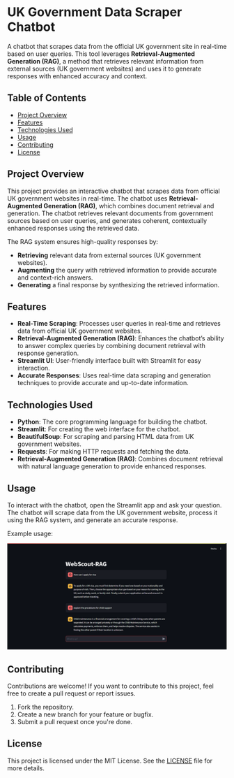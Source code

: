 # UK Government Data Scraper Chatbot

A chatbot that scrapes data from the official UK government site in real-time based on user queries. This tool leverages **Retrieval-Augmented Generation (RAG)**, a method that retrieves relevant information from external sources (UK government websites) and uses it to generate responses with enhanced accuracy and context.

## Table of Contents
- [Project Overview](#project-overview)
- [Features](#features)
- [Technologies Used](#technologies-used)
- [Usage](#usage)
- [Contributing](#contributing)
- [License](#license)

## Project Overview

This project provides an interactive chatbot that scrapes data from official UK government websites in real-time. The chatbot uses **Retrieval-Augmented Generation (RAG)**, which combines document retrieval and generation. The chatbot retrieves relevant documents from government sources based on user queries, and generates coherent, contextually enhanced responses using the retrieved data.

The RAG system ensures high-quality responses by:
- **Retrieving** relevant data from external sources (UK government websites).
- **Augmenting** the query with retrieved information to provide accurate and context-rich answers.
- **Generating** a final response by synthesizing the retrieved information.

## Features

- **Real-Time Scraping**: Processes user queries in real-time and retrieves data from official UK government websites.
- **Retrieval-Augmented Generation (RAG)**: Enhances the chatbot’s ability to answer complex queries by combining document retrieval with response generation.
- **Streamlit UI**: User-friendly interface built with Streamlit for easy interaction.
- **Accurate Responses**: Uses real-time data scraping and generation techniques to provide accurate and up-to-date information.

## Technologies Used

- **Python**: The core programming language for building the chatbot.
- **Streamlit**: For creating the web interface for the chatbot.
- **BeautifulSoup**: For scraping and parsing HTML data from UK government websites.
- **Requests**: For making HTTP requests and fetching the data.
- **Retrieval-Augmented Generation (RAG)**: Combines document retrieval with natural language generation to provide enhanced responses.

## Usage

To interact with the chatbot, open the Streamlit app and ask your question. The chatbot will scrape data from the UK government website, process it using the RAG system, and generate an accurate response.

Example usage:

![Chatbot Example](chatbot.png)

## Contributing

Contributions are welcome! If you want to contribute to this project, feel free to create a pull request or report issues.

1. Fork the repository.
2. Create a new branch for your feature or bugfix.
3. Submit a pull request once you're done.

## License

This project is licensed under the MIT License. See the [LICENSE](LICENSE) file for more details.

